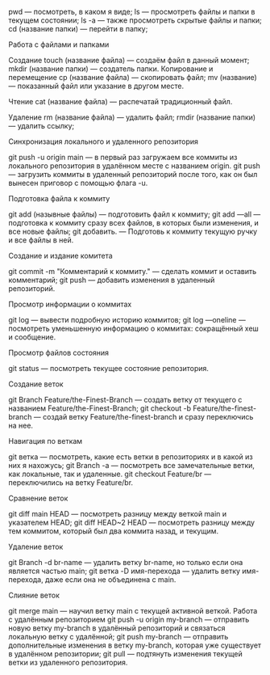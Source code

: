 pwd — посмотреть, в каком я виде; ls — просмотреть файлы и папки в текущем состоянии; ls -a — также просмотреть скрытые файлы и папки; cd (название папки) — перейти в папку;

Работа с файлами и папками

Создание touch (название файла) — создаём файл в данный момент; mkdir (название папки) — создатель папки. Копирование и перемещение cp (название файла) — скопировать файл; mv (название) — показанный файл или указание в другом месте.

Чтение cat (название файла) — распечатай традиционный файл.

Удаление rm (название файла) — удалить файл; rmdir (название папки) — удалить ссылку;

Синхронизация локального и удаленного репозитория

git push -u origin main — в первый раз загружаем все коммиты из локального репозитория в удалённом месте с названием origin. git push — загрузить коммиты в удаленный репозиторий после того, как он был вынесен приговор с помощью флага -u.

Подготовка файла к коммиту

git add (назывные файлы) — подготовить файл к коммиту; git add —all — подготовка к коммиту сразу всех файлов, в которых были изменения, и все новые файлы; git добавить. — Подготовь к коммиту текущую ручку и все файлы в ней.

Создание и издание комитета

git commit -m "Комментарий к коммиту." — сделать коммит и оставить комментарий; git push — добавить изменения в удаленный репозиторий.

Просмотр информации о коммитах

git log — вывести подробную историю коммитов; git log —oneline — посмотреть уменьшенную информацию о коммитах: сокращённый хеш и сообщение.

Просмотр файлов состояния

git status — посмотреть текущее состояние репозитория.

Создание веток

git Branch Feature/the-Finest-Branch — создать ветку от текущего с названием Feature/the-Finest-Branch; git checkout -b Feature/the-finest-branch — создай ветку Feature/the-finest-branch и сразу переключись на нее.

Навигация по веткам

git ветка — посмотреть, какие есть ветки в репозиториях и в какой из них я нахожусь; git Branch -a — посмотреть все замечательные ветки, как локальные, так и удаленные. git checkout Feature/br — переключились на ветку Feature/br.

Сравнение веток

git diff main HEAD — посмотреть разницу между веткой main и указателем HEAD; git diff HEAD~2 HEAD — посмотреть разницу между тем коммитом, который был два коммита назад, и текущим.

Удаление веток

git Branch -d br-name — удалить ветку br-name, но только если она является частью main; git ветка -D имя-перехода — удалить ветку имя-перехода, даже если она не объединена с main.

Слияние веток

git merge main — научил ветку main с текущей активной веткой. Работа с удалённым репозиторием git push -u origin my-branch — отправить новую ветку my-branch в удалённый репозиторий и связаться локальную ветку с удалённой; git push my-branch — отправить дополнительные изменения в ветку my-branch, которая уже существует в удалённом репозитории; git pull — подтянуть изменения текущей ветки из удаленного репозитория.